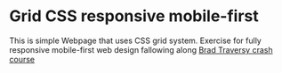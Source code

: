 # Grid CSS responsive mobile-first

This is simple Webpage that uses CSS grid system.
Exercise for fully responsive mobile-first web design fallowing along 
[Brad Traversy crash course](https://www.youtube.com/watch?v=M3qBpPw77qo)